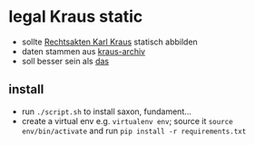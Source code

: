 # legal Kraus static


* sollte [Rechtsakten Karl Kraus](https://www.kraus.wienbibliothek.at/) statisch abbilden
* daten stammen aus [kraus-archiv](https://github.com/karl-kraus/legalkraus-archiv)
* soll besser sein als [das](https://github.com/karl-kraus/kraus-static)


## install
* run `./script.sh` to install saxon, fundament...
* create a virtual env e.g. `virtualenv env`; source it `source env/bin/activate` and run `pip install -r requirements.txt`